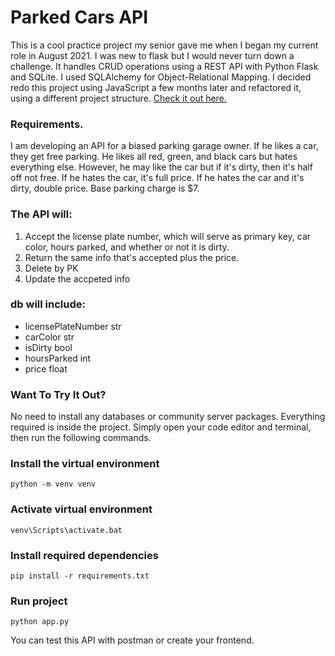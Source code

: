 # Parked Cars API

<p>This is a cool practice project my senior gave me when I began my current role in August 2021. I was new to flask but I would never turn down a challenge. It handles CRUD operations using a REST API with Python Flask and SQLite. I used SQLAlchemy for Object-Relational Mapping. I decided redo this project using JavaScript a few months later and refactored it, using a different project structure. <a href='https://github.com/Stanico-Knowles/parking-garage-api'>Check it out here.</a></p>

### Requirements.

<p>I am developing an API for a biased parking garage owner. If he likes a car, they get free parking. He likes all red, green, and black cars but hates everything else. However, he may like the car but if it's dirty, then it's half off not free. If he hates the car, it's full price. If he hates the car and it's dirty, double price. Base parking charge is $7.</p>

### The API will:

<ol>
    <li>Accept the license plate number, which will serve as primary key, car color, hours parked, and whether or not it is dirty.</li>
    <li>Return the same info that's accepted plus the price.</li>
    <li>Delete by PK</li>
    <li>Update the accpeted info</li>
</ol>

### db will include:

<ul>
    <li>licensePlateNumber str</li>
    <li>carColor str</li>
    <li>isDirty bool</li>
    <li>hoursParked int</li>
    <li>price float</li>
</ul>

### Want To Try It Out?

<p>No need to install any databases or community server packages. Everything required is inside the project. Simply open your code editor and terminal, then run the following commands.</p>

### Install the virtual environment 

``` 
python -m venv venv 
```

### Activate virtual environment

``` 
venv\Scripts\activate.bat 
```

### Install required dependencies

``` 
pip install -r requirements.txt 
```

### Run project

``` 
python app.py 
```

<p>You can test this API with postman or create your frontend.</p>
